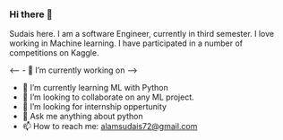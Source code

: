 ### Hi there 👋
Sudais here. I am a software Engineer, currently in third semester. I love working in Machine learning. I have participated in a number of competitions on Kaggle.


<-- - 🔭 I’m currently working on -->
- 🌱 I’m currently learning ML with Python
- 👯 I’m looking to collaborate on any ML project.
- 🤔 I’m looking for internship oppertunity
- 💬 Ask me anything about python
- 📫 How to reach me: alamsudais72@gmail.com
